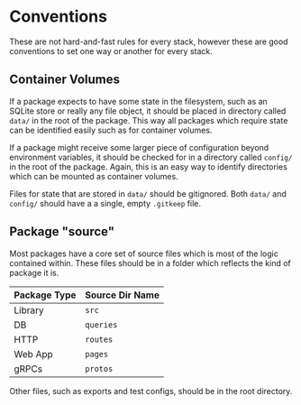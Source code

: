 # Conventions

These are not hard-and-fast rules for every stack, however these are good conventions to set one way or another for every stack.

## Container Volumes

If a package expects to have some state in the filesystem, such as an SQLite store or really any file object, it should be placed in directory called `data/` in the root of the package. This way all packages which require state can be identified easily such as for container volumes.

If a package might receive some larger piece of configuration beyond environment variables, it should be checked for in a directory called `config/` in the root of the package. Again, this is an easy way to identify directories which can be mounted as container volumes.

Files for state that are stored in `data/` should be gitignored. Both `data/` and `config/` should have a a single, empty `.gitkeep` file.

## Package "source"

Most packages have a core set of source files which is most of the logic contained within. These files should be in a folder which reflects the kind of package it is.

| Package Type | Source Dir Name |
| ------------ | --------------- |
| Library      | `src`           |
| DB           | `queries`       |
| HTTP         | `routes`        |
| Web App      | `pages`         |
| gRPCs        | `protos`        |

Other files, such as exports and test configs, should be in the root directory.
